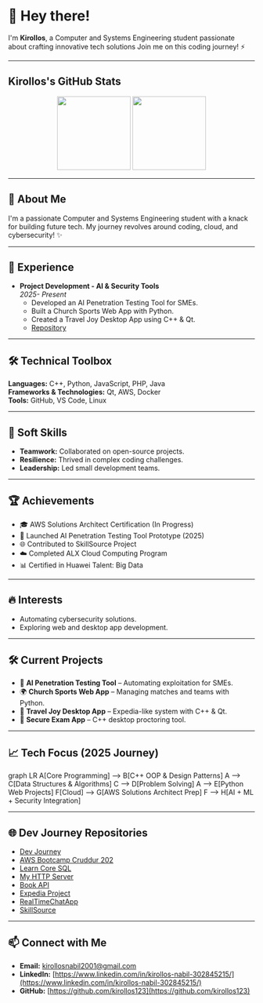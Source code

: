 # 👋 Hey there!

I'm **Kirollos**, a Computer and Systems Engineering student passionate about crafting innovative tech solutions Join me on this coding journey! ⚡

---

## Kirollos's GitHub Stats
<div align="center">
  <img src="https://github-readme-stats.vercel.app/api?username=kirollos123&show_icons=true&theme=dark&hide_border=true&bg_color=0D1117&title_color=FFFFFF&text_color=9CA3AF&hide=contribs&disable_animations=false" height="150" />
  <img src="https://github-readme-stats.vercel.app/api/top-langs/?username=kirollos123&layout=compact&theme=dark&hide_border=true&bg_color=0D1117&title_color=FFFFFF&langs_count=6&disable_animations=false" height="150" />
</div>

---

## 🌟 About Me
I'm a passionate Computer and Systems Engineering student with a knack for building future tech. My journey revolves around coding, cloud, and cybersecurity! ✨

---

## 💼 Experience
- **Project Development - AI & Security Tools**  
  *2025- Present*  
  - Developed an AI Penetration Testing Tool for SMEs.  
  - Built a Church Sports Web App with Python.  
  - Created a Travel Joy Desktop App using C++ & Qt.  
  - [Repository](https://github.com/kirollos123)

---

## 🛠️ Technical Toolbox
**Languages:** C++, Python, JavaScript, PHP, Java  
**Frameworks & Technologies:** Qt, AWS, Docker  
**Tools:** GitHub, VS Code, Linux

---

## 🌱 Soft Skills
- **Teamwork:** Collaborated on open-source projects.  
- **Resilience:** Thrived in complex coding challenges.  
- **Leadership:** Led small development teams.

---

## 🏆 Achievements
- 🎓 AWS Solutions Architect Certification (In Progress)  
- 🚀 Launched AI Penetration Testing Tool Prototype (2025)  
- 🌐 Contributed to SkillSource Project  
- ☁️ Completed ALX Cloud Computing Program  
- 📊 Certified in Huawei Talent: Big Data

---

## 🔥 Interests
- Automating cybersecurity solutions.  
- Exploring web and desktop app development.

---

## 🛠️ Current Projects
- 🧠 **AI Penetration Testing Tool** – Automating exploitation for SMEs.  
- 🌍 **Church Sports Web App** – Managing matches and teams with Python.  
- 🧳 **Travel Joy Desktop App** – Expedia-like system with C++ & Qt.  
- 🔐 **Secure Exam App** – C++ desktop proctoring tool.

---

## 📈 Tech Focus (2025 Journey)
graph LR
A[Core Programming] --> B[C++ OOP & Design Patterns]
A --> C[Data Structures & Algorithms]
C --> D[Problem Solving]
A --> E[Python Web Projects]
F[Cloud] --> G[AWS Solutions Architect Prep]
F --> H[AI + ML + Security Integration]

---

## 🌐 Dev Journey Repositories
- [Dev Journey](https://github.com/kirollos123/dev_journy-)  
- [AWS Bootcamp Cruddur 202](https://github.com/kirollos123/kirollos-aws-bootcamp-cruddur-202)  
- [Learn Core SQL](https://github.com/kirollos123/learn_core_sql)  
- [My HTTP Server](https://github.com/kirollos123/my_HTTP_SERVER)  
- [Book API](https://github.com/kirollos123/book_api)  
- [Expedia Project](https://github.com/kirollos123/Expedia_project)  
- [RealTimeChatApp](https://github.com/kirollos123/realChatTime/tree/main/RealTimeChatApp)  
- [SkillSource](https://github.com/kirollos123/SkillSource)

---

## 📫 Connect with Me
- **Email:** [kirollosnabil2001@gmail.com](mailto:kirollosnabil2001@gmail.com)  
- **LinkedIn:** [https://www.linkedin.com/in/kirollos-nabil-302845215/](https://www.linkedin.com/in/kirollos-nabil-302845215/)  
- **GitHub:** [https://github.com/kirollos123](https://github.com/kirollos123)
